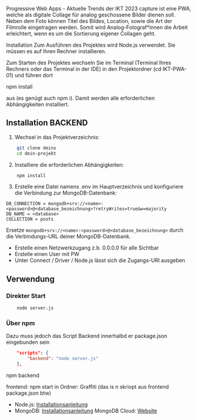 Progressive Web Apps - Aktuelle Trends der IKT 2023
capture ist eine PWA, welche als digitale Collage für analog geschossene Bilder dienen soll. Neben dem Foto können Titel des Bildes, Location, sowie die Art der Filmrolle eingetragen werden. Somit wird Analog-Fotograf*innen die Arbeit erleichtert, wenn es um die Sortierung eigener Collagen geht.

Installation
Zum Ausführen des Projektes wird Node.js verwendet. Sie müssen es auf Ihren Rechner installieren.

Zum Starten des Projektes wechseln Sie im Terminal (Terminal Ihres Rechners oder das Terminal in der IDE) in den Projektordner (cd IKT-PWA-01) und führen dort

npm install

aus (es genügt auch npm i). Damit werden alle erforderlichen Abhängigkeiten installiert.
## Installation BACKEND

1. Wechsel in das Projektverzeichnis:

```bash
    git clone deins
    cd dein-projekt
```

2. Installiere die erforderlichen Abhängigkeiten:

```bash
    npm install
```

3. Erstelle eine Datei namens .env im Hauptverzeichnis und konfiguriere die Verbindung zur MongoDB-Datenbank:

```env
DB_CONNECTION = mongodb+srv://<name>:<password>@<database_bezeichnung>?retryWrites=true&w=majority
DB_NAME = <database>
COLLECTION = posts
```

Ersetze `mongodb+srv://<name>:<password>@<database_bezeichnung>` durch die Verbindungs-URL deiner MongoDB-Datenbank.

- Erstelle einen Netzwerkzugang z.b. 0.0.0.0 für alle Sichtbar
- Erstelle einen User mit PW
- Unter Connect / Driver / Node.js lässt sich die Zugangs-URI ausgeben

## Verwendung

### Direkter Start 

```bash
    node server.js
```

### Über npm 
Dazu muss jedoch das Script Backend innerhalbd er package.json eingebunden sein

```json
    "scripts": {
        "backend": "node server.js"
    },
```
npm backend


frontend:
npm start in Ordner: Graffiti (das is n skriopt aus frontend package.json btw)


- Node.js: [Installationsanleitung](https://nodejs.org/)
- MongoDB: [Installationsanleitung](https://docs.mongodb.com/manual/installation/)
MongoDB Cloud: [Website](https://cloud.mongodb.com/)